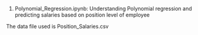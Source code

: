 1. Polynomial_Regression.ipynb:
Understanding Polynomial regression and predicting salaries based on position level of employee

The data file used is Position_Salaries.csv
